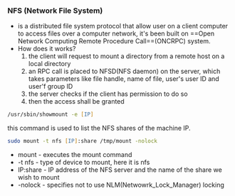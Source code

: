 ### NFS (Network File System)

- is a distributed file system protocol that allow user on a client computer to access files over a computer network, it's been built on ==Open Network Computing Remote Procedure Call==(ONCRPC) system.
- How does it works?
	1. the client will request to mount a directory from a remote host on a local directory
	2. an RPC call is placed to NFSD(NFS daemon) on the server, which takes parameters like file handle, name of file, user's user ID and user'f group ID
	3. the server checks if the client has permission to do so
	4. then the access shall be granted

```zsh 
/usr/sbin/showmount -e [IP]
```
this command is used to list the NFS shares of the machine IP.
```zsh
sudo mount -t nfs [IP]:share /tmp/mount -nolock
```
- mount - executes the mount command
- -t nfs  - type of device to mount, here it is nfs
- IP:share - IP address of the NFS server and the name of the share we wish to mount
- -nolock - specifies not to use NLM(Netwowrk_Lock_Manager) locking

